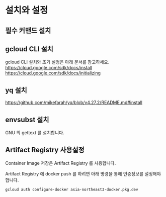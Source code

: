 # 설치와 설정

## 필수 커맨드 설치

## gcloud CLI 설치

gcloud CLI 설치와 초기 설정은 아래 문서를 참고하세요.
https://cloud.google.com/sdk/docs/install
https://cloud.google.com/sdk/docs/initializing

## yq 설치

https://github.com/mikefarah/yq/blob/v4.27.2/README.md#install

## envsubst 설치

GNU 의 gettext 를 설치합니다.

## Artifact Registry 사용설정

Container Image 저장은 Artifact Registry 를 사용합니다.

Artifact Registry 에 docker push 를 하려면 아래 명령을 통해 인증정보를 설정해야 합니다. 

```shell
gcloud auth configure-docker asia-northeast3-docker.pkg.dev
```
